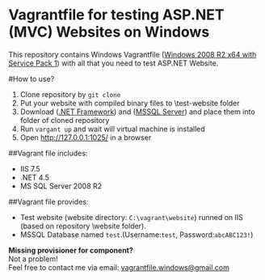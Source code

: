 Vagrantfile for testing ASP.NET (MVC) Websites on Windows
=============================

This repository contains Windows Vagrantfile ([Windows 2008 R2 x64 with Service Pack 1](https://vagrantcloud.com/ferventcoder/boxes/win2008r2-x64-nocm)) with all that you need to test ASP.NET Website.

#How to use?
1. Clone repository by `git clone`
2. Put your website with compiled binary files to \test-website folder
3. Download ([.NET Framework](http://download.microsoft.com/download/1/6/7/167F0D79-9317-48AE-AEDB-17120579F8E2/NDP451-KB2858728-x86-x64-AllOS-ENU.exe)) and ([MSSQL Server](http://download.microsoft.com/download/0/4/B/04BE03CD-EAF3-4797-9D8D-2E08E316C998/SQLEXPRWT_x64_ENU.exe)) and place them into folder of cloned repository
4. Run `vargant up` and wait will virtual machine is installed
5. Open http://127.0.0.1:1025/ in a browser

##Vagrant file includes:
* IIS 7.5
* .NET 4.5
* MS SQL Server 2008 R2

##Vagrant file provides:
* Test website (website directory: `C:\vagrant\website`) runned on IIS (based on repository \website folder).
* MSSQL Database named `test`.(Username:`test`, Password:`abcABC123!`)
 
**Missing provisioner for component?**  
Not a problem!  
Feel free to contact me via email: vagrantfile.windows@gmail.com
